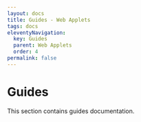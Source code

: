 ```yaml
---
layout: docs
title: Guides - Web Applets
tags: docs
eleventyNavigation:
  key: Guides
  parent: Web Applets
  order: 4
permalink: false
---
```


# Guides

This section contains guides documentation.
